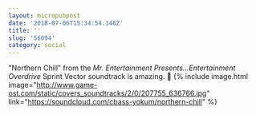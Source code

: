 ```yaml
---
layout: micropubpost
date: '2018-07-06T15:34:54.146Z'
title: ''
slug: '56094'
category: social
---
```

"Northern Chill" from the _Mr. Entertainment Presents...Entertainment Overdrive_ Sprint Vector soundtrack is amazing. 🎵
{% include image.html image="http://www.game-ost.com/static/covers_soundtracks/2/0/207755_636766.jpg" link="https://soundcloud.com/cbass-yokum/northern-chill" %}
